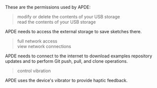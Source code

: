 These are the permissions used by APDE:

> modify or delete the contents of your USB storage<br/>
> read the contents of your USB storage

APDE needs to access the external storage to save sketches there.

> full network access<br/>
> view network connections

APDE needs to connect to the internet to download examples repository updates and to perform Git push, pull, and clone operations.

> control vibration

APDE uses the device's vibrator to provide haptic feedback.